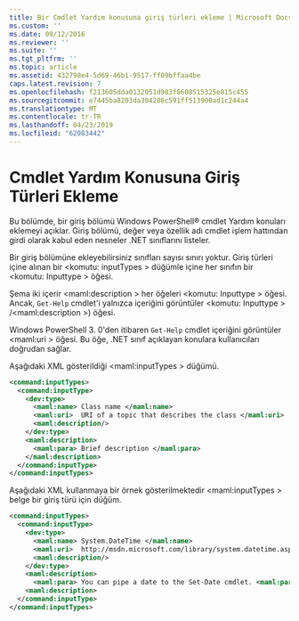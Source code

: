 ```yaml
---
title: Bir Cmdlet Yardım konusuna giriş türleri ekleme | Microsoft Docs
ms.custom: ''
ms.date: 09/12/2016
ms.reviewer: ''
ms.suite: ''
ms.tgt_pltfrm: ''
ms.topic: article
ms.assetid: 432798e4-5d69-46b1-9517-ff09bffaa4be
caps.latest.revision: 7
ms.openlocfilehash: f213605dda0132051d983f8608515325e815c455
ms.sourcegitcommit: e7445ba8203da304286c591ff513900ad1c244a4
ms.translationtype: MT
ms.contentlocale: tr-TR
ms.lasthandoff: 04/23/2019
ms.locfileid: "62083442"
---
```

# <a name="how-to-add-input-types-to-a-cmdlet-help-topic"></a>Cmdlet Yardım Konusuna Giriş Türleri Ekleme

Bu bölümde, bir giriş bölümü Windows PowerShell® cmdlet Yardım konuları eklemeyi açıklar. Giriş bölümü, değer veya özellik adı cmdlet işlem hattından girdi olarak kabul eden nesneler .NET sınıflarını listeler.

Bir giriş bölümüne ekleyebilirsiniz sınıfları sayısı sınırı yoktur. Giriş türleri içine alınan bir \<komutu: inputTypes > düğümle içine her sınıfın bir \<komutu: Inputtype > öğesi.

Şema iki içerir \<maml:description > her öğeleri \<komutu: Inputtype > öğesi. Ancak, `Get-Help` cmdlet'i yalnızca içeriğini görüntüler \<komutu: Inputtype > /\<maml:description >) öğesi.

Windows PowerShell 3. 0'den itibaren `Get-Help` cmdlet içeriğini görüntüler \<maml:uri > öğesi. Bu öğe, .NET sınıf açıklayan konulara kullanıcıları doğrudan sağlar.

Aşağıdaki XML gösterildiği \<maml:inputTypes > düğümü.

```xml
<command:inputTypes>
  <command:inputType>
    <dev:type>
      <maml:name> Class name </maml:name>
      <maml:uri>  URI of a topic that describes the class </maml:uri>
      <maml:description/>
    </dev:type>
    <maml:description>
      <maml:para> Brief description </maml:para>
    </maml:description>
  </command:inputType>
</command:inputTypes>
```

Aşağıdaki XML kullanmaya bir örnek gösterilmektedir \<maml:inputTypes > belge bir giriş türü için düğüm.

```xml
<command:inputTypes>
  <command:inputType>
    <dev:type>
      <maml:name> System.DateTime </maml:name>
      <maml:uri>  http://msdn.microsoft.com/library/system.datetime.aspx </maml:uri>
      <maml:description/>
    </dev:type>
    <maml:description>
      <maml:para> You can pipe a date to the Set-Date cmdlet. <maml:para>
    <maml:description>
  </command:inputType>
</command:inputTypes>
```